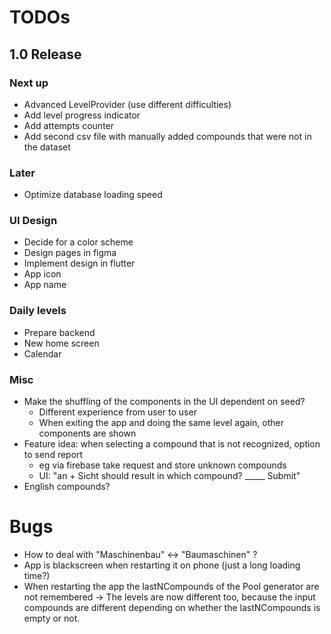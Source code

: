 # TODOs    
## 1.0 Release
### Next up

- Advanced LevelProvider (use different difficulties)
- Add level progress indicator
- Add attempts counter 
- Add second csv file with manually added compounds that were not in the dataset

### Later
- Optimize database loading speed

### UI Design
- Decide for a color scheme
- Design pages in figma
- Implement design in flutter
- App icon
- App name

### Daily levels
- Prepare backend
- New home screen
- Calendar

### Misc
- Make the shuffling of the components in the UI dependent on seed?
    + Different experience from user to user
    - When exiting the app and doing the same level again, other components are shown
- Feature idea: when selecting a compound that is not recognized, option to send report
  - eg via firebase take request and store unknown compounds
  - UI: "an + Sicht should result in which compound? _____ Submit"
- English compounds?

# Bugs
- How to deal with "Maschinenbau" <-> "Baumaschinen" ?
- App is blackscreen when restarting it on phone (just a long loading time?)
- When restarting the app the lastNCompounds of the Pool generator are not remembered
  -> The levels are now different too, because the input compounds are different depending on 
      whether the lastNCompounds is empty or not.
